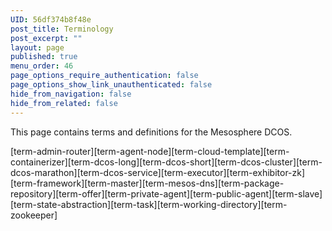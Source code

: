 ```yaml
---
UID: 56df374b8f48e
post_title: Terminology
post_excerpt: ""
layout: page
published: true
menu_order: 46
page_options_require_authentication: false
page_options_show_link_unauthenticated: false
hide_from_navigation: false
hide_from_related: false
---
```

This page contains terms and definitions for the Mesosphere DCOS.

[term-admin-router][term-agent-node][term-cloud-template][term-containerizer][term-dcos-long][term-dcos-short][term-dcos-cluster][term-dcos-marathon][term-dcos-service][term-executor][term-exhibitor-zk][term-framework][term-master][term-mesos-dns][term-package-repository][term-offer][term-private-agent][term-public-agent][term-slave][term-state-abstraction][term-task][term-working-directory][term-zookeeper]